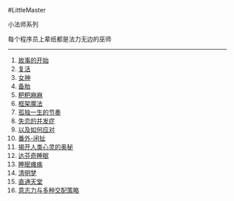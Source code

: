 #LittleMaster

小法师系列

每个程序员上辈纸都是法力无边的巫师

---

1. [故事的开始](https://github.com/Artwalk/LittleMaster/blob/master/Contents/01.md)
1. [复活](https://github.com/Artwalk/LittleMaster/blob/master/Contents/02.md)
1. [女神](https://github.com/Artwalk/LittleMaster/blob/master/Contents/03.md)
1. [备胎](https://github.com/Artwalk/LittleMaster/blob/master/Contents/04.md)
1. [粑粑麻麻](https://github.com/Artwalk/LittleMaster/blob/master/Contents/05.md)
1. [框架魔法](https://github.com/Artwalk/LittleMaster/blob/master/Contents/06.md)
1. [孤独一生的节奏](https://github.com/Artwalk/LittleMaster/blob/master/Contents/07.md)
1. [失恋的并发症](https://github.com/Artwalk/LittleMaster/blob/master/Contents/08.md)
1. [以及如何应对](https://github.com/Artwalk/LittleMaster/blob/master/Contents/09.md)
1. [番外-闲扯](https://github.com/Artwalk/LittleMaster/blob/master/Contents/10.md)
1. [揭开人类心灵的奥秘](https://github.com/Artwalk/LittleMaster/blob/master/Contents/11.md)
1. [达芬奇睡眠](https://github.com/Artwalk/LittleMaster/blob/master/Contents/12.md)
1. [睡眠瘫痪](https://github.com/Artwalk/LittleMaster/blob/master/Contents/13.md)
1. [清明梦](https://github.com/Artwalk/LittleMaster/blob/master/Contents/14.md)
1. [直通天堂](https://github.com/Artwalk/LittleMaster/blob/master/Contents/15.md)
1. [意志力与多种交配策略](https://github.com/Artwalk/LittleMaster/blob/master/Contents/16.md)
